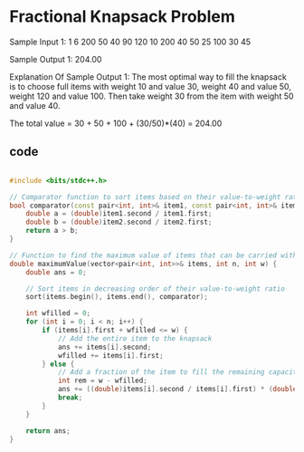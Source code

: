 # Fractional Knapsack Problem



Sample Input 1:
1
6 200
50 40 90 120 10 200 
40 50 25 100 30 45


Sample Output 1:
204.00


Explanation Of Sample Output 1:
The most optimal way to fill the knapsack is to choose full items with weight 10 and value 30, weight 40 and value 50, weight 120 and value 100. Then take weight 30 from the item with weight 50 and value 40.

The total value =  30 + 50 + 100 + (30/50)*(40) = 204.00
## code
```cpp

#include <bits/stdc++.h>

// Comparator function to sort items based on their value-to-weight ratio
bool comparator(const pair<int, int>& item1, const pair<int, int>& item2) {
    double a = (double)item1.second / item1.first;
    double b = (double)item2.second / item2.first;
    return a > b;
}

// Function to find the maximum value of items that can be carried within a given weight limit
double maximumValue(vector<pair<int, int>>& items, int n, int w) {
    double ans = 0;

    // Sort items in decreasing order of their value-to-weight ratio
    sort(items.begin(), items.end(), comparator);

    int wfilled = 0;
    for (int i = 0; i < n; i++) {
        if (items[i].first + wfilled <= w) {
            // Add the entire item to the knapsack
            ans += items[i].second;
            wfilled += items[i].first;
        } else {
            // Add a fraction of the item to fill the remaining capacity of the knapsack
            int rem = w - wfilled;
            ans += ((double)items[i].second / items[i].first) * (double)rem;
            break;
        }
    }

    return ans;
}

```